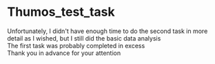# Thumos_test_task

Unfortunately, I didn't have enough time to do the second task in more detail as I wished, but I still did the basic data analysis\
The first task was probably completed in excess\
Thank you in advance for your attention
